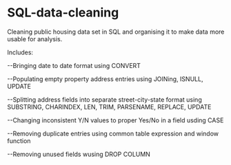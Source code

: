 # SQL-data-cleaning

Cleaning public housing data set in SQL and organising it to make data more usable for analysis.


Includes:

--Bringing date to date format using CONVERT

--Populating empty property address entries using JOINing, ISNULL, UPDATE

--Splitting address fields into separate street-city-state format using SUBSTRING, CHARINDEX, LEN, TRIM, PARSENAME, REPLACE, UPDATE

--Changing inconsistent Y/N values to proper Yes/No in a field usding CASE

--Removing duplicate entries using common table expression and window function

--Removing unused fields wusing DROP COLUMN
